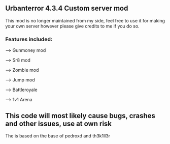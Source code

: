 ## Urbanterror 4.3.4 Custom server mod

This mod is no longer maintained from my side,
feel free to use it for making your own server however please give credits to me if you do so.

### Features included:
--> Gunmoney mod

--> Sr8 mod

--> Zombie mod

--> Jump mod

--> Battleroyale

--> 1v1 Arena

## This code will most likely cause bugs, crashes and other issues, use at own risk

The is based on the base of pedroxd and th3k1ll3r
